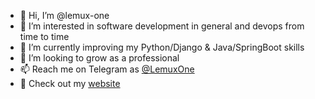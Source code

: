 - 👋 Hi, I’m @lemux-one
- 👀 I’m interested in software development in general and devops from time to time
- 🌱 I’m currently improving my Python/Django & Java/SpringBoot skills
- 💞️ I’m looking to grow as a professional
- 📫 Reach me on Telegram as [@LemuxOne](https://t.me/LemuxOne)
- 🔗 Check out my [website](https://lemux.one)

<!---
lemux-one/lemux-one is a ✨ special ✨ repository because its `README.md` (this file) appears on your GitHub profile.
You can click the Preview link to take a look at your changes.
--->
